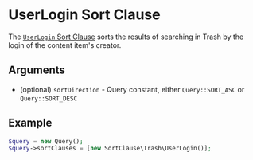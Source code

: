 # UserLogin Sort Clause

The [`UserLogin` Sort Clause](https://github.com/ibexa/core/blob/main/src/contracts/Repository/Values/Content/Query/SortClause/Trash/UserLogin.php)
sorts the results of searching in Trash by the login of the content item's creator.

## Arguments

- (optional) `sortDirection` - Query constant, either `Query::SORT_ASC` or `Query::SORT_DESC`

## Example

``` php
$query = new Query();
$query->sortClauses = [new SortClause\Trash\UserLogin()];
```
